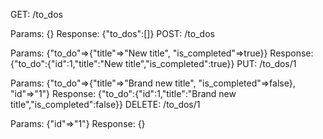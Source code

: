 GET: /to_dos

Params:
{}
Response:
{"to_dos":[]}
POST: /to_dos

Params:
{"to_do"=>{"title"=>"New title", "is_completed"=>true}}
Response:
{"to_do":{"id":1,"title":"New title","is_completed":true}}
PUT: /to_dos/1

Params:
{"to_do"=>{"title"=>"Brand new title", "is_completed"=>false}, "id"=>"1"}
Response:
{"to_do":{"id":1,"title":"Brand new title","is_completed":false}}
DELETE: /to_dos/1

Params:
{"id"=>"1"}
Response:
{}
